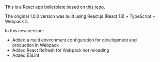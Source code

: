 This is a React app boilerplate based on [this repo](https://github.com/sdisalvo-crd/react-template-1.0.0).

The original 1.0.0 version was built using React.js (React 18) + TypeScript + Webpack 5.

In this new version:

- Added a multi environment configuration for development and production in Webpack
- Added React Refresh for Webpack hot reloading
- Added ESLint
